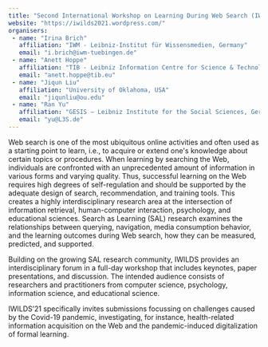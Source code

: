 ```yaml
---
title: "Second International Workshop on Learning During Web Search (IWILDS’21)"
website: "https://iwilds2021.wordpress.com/"
organisers:
 - name: "Irina Brich"
   affiliation: "IWM - Leibniz-Institut für Wissensmedien, Germany"
   email: "i.brich@iwm-tuebingen.de"
 - name: "Anett Hoppe"
   affiliation: "TIB - Leibniz Information Centre for Science & Technology, Germany"
   email: "anett.hoppe@tib.eu"
 - name: "Jiqun Liu"
   affiliation: "University of Oklahoma, USA"
   email: "jiqunliu@ou.edu"
 - name: "Ran Yu"
   affiliation: "GESIS – Leibniz Institute for the Social Sciences, Germany"
   email: "yu@L3S.de"
---
```

Web search is one of the most ubiquitous online activities and often used as a starting point to learn, i.e., to acquire or extend one's knowledge about certain topics or procedures. When learning by searching the Web, individuals are confronted with an unprecedented amount of information in various forms and varying quality. Thus, successful learning on the Web requires high degrees of self-regulation and should be supported by the adequate design of search, recommendation, and training tools. This creates a highly interdisciplinary research area at the intersection of information retrieval, human-computer interaction, psychology, and educational sciences. Search as Learning (SAL) research examines the relationships between querying, navigation, media consumption behavior, and the learning outcomes during Web search, how they can be measured, predicted, and supported. 

Building on the growing SAL research community, IWILDS provides an interdisciplinary forum in a full-day workshop that includes keynotes, paper presentations, and discussion. The intended audience consists of researchers and
practitioners from computer science, psychology, information science, and educational science. 

IWILDS’21 specifically invites submissions focussing on challenges caused by the Covid-19 pandemic, investigating, for instance, health-related information acquisition on the Web and the pandemic-induced digitalization of formal learning. 
